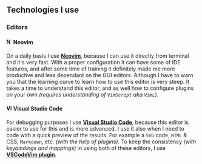 ## Technologies I use

### Editors

#### <img alt="Neovim logo" height="15" src="https://upload.wikimedia.org/wikipedia/commons/0/07/Neovim-mark-flat.svg" /> Neovim

On a daily basis I use **[Neovim]**, because I can use it directly from terminal and it's very fast. With a proper configuration it can have some of IDE features, and after some time of training it definitely made me more productive and less dependant on the GUI editors.
Although I have to warn you that the learning curve to learn how to use this editor is very steep. It takes a time to understand this editor, and as well how to configure plugins on your own _(requires understanding of `VimScript` aka `VimL`)_.

#### <img alt="Visual Studio Code logo" height="15" src="https://upload.wikimedia.org/wikipedia/commons/9/9a/Visual_Studio_Code_1.35_icon.svg" /> Visual Studio Code

For debugging purposes I use **[Visual Studio Code]**, because this editor is easier to use for this and is more advanced. I use it also when I need to code with a quick preview of the results. For example a `SVG` code, `HTML` & CSS, `Markdown`, etc. _(with the help of plugins)_. To keep the consistency _(with keybindings and mappings)_ in using both of these editors, I use **[VSCodeVim plugin]**.

[Neovim]: https://neovim.io/
[Visual Studio Code]: https://code.visualstudio.com/
[VSCodeVim plugin]: https://marketplace.visualstudio.com/items?itemName=vscodevim.vim
